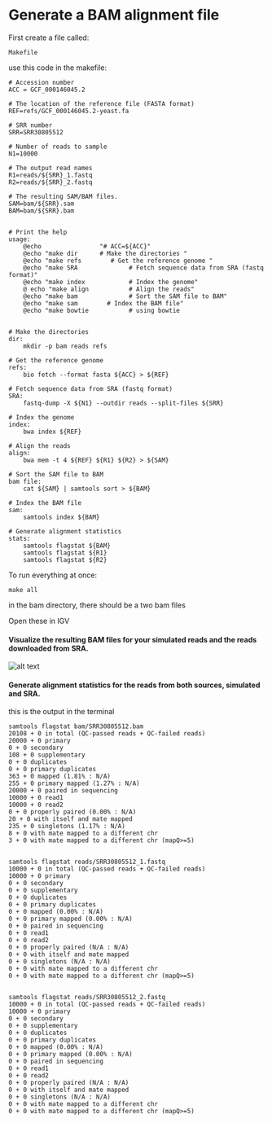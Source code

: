 # Generate a BAM alignment file

First create a file called:

````
Makefile
````

use this code in the makefile:
````
# Accession number
ACC = GCF_000146045.2

# The location of the reference file (FASTA format)
REF=refs/GCF_000146045.2-yeast.fa

# SRR number
SRR=SRR30805512

# Number of reads to sample
N1=10000

# The output read names
R1=reads/${SRR}_1.fastq
R2=reads/${SRR}_2.fastq

# The resulting SAM/BAM files.
SAM=bam/${SRR}.sam
BAM=bam/${SRR}.bam


# Print the help
usage:
	@echo                "# ACC=${ACC}"
	@echo "make dir      # Make the directories "
	@echo "make refs        # Get the reference genome "
	@echo "make SRA              # Fetch sequence data from SRA (fastq format)"
	@echo "make index            # Index the genome"
	@ echo "make align           # Align the reads"
	@echo "make bam              # Sort the SAM file to BAM"
	@echo "make sam        # Index the BAM file"
	@echo "make bowtie           # using bowtie


# Make the directories 
dir:
	mkdir -p bam reads refs

# Get the reference genome 
refs:
	bio fetch --format fasta ${ACC} > ${REF}

# Fetch sequence data from SRA (fastq format)
SRA:
	fastq-dump -X ${N1} --outdir reads --split-files ${SRR} 

# Index the genome
index:
	bwa index ${REF}

# Align the reads
align:
	bwa mem -t 4 ${REF} ${R1} ${R2} > ${SAM}

# Sort the SAM file to BAM
bam file:
	cat ${SAM} | samtools sort > ${BAM}

# Index the BAM file
sam:
	samtools index ${BAM}

# Generate alignment statistics
stats:
	samtools flagstat ${BAM}
	samtools flagstat ${R1}
	samtools flagstat ${R2}
````

To run everything at once: 

````
make all 
````

in the bam directory, there should be a two bam files

Open these in IGV

#### Visualize the resulting BAM files for your simulated reads and the reads downloaded from SRA.

![alt text](<image/Screenshot 2024-10-20 at 5.47.24 PM.png>)

#### Generate alignment statistics for the reads from both sources, simulated and SRA.

this is the output in the terminal 

````
samtools flagstat bam/SRR30805512.bam
20108 + 0 in total (QC-passed reads + QC-failed reads)
20000 + 0 primary
0 + 0 secondary
108 + 0 supplementary
0 + 0 duplicates
0 + 0 primary duplicates
363 + 0 mapped (1.81% : N/A)
255 + 0 primary mapped (1.27% : N/A)
20000 + 0 paired in sequencing
10000 + 0 read1
10000 + 0 read2
0 + 0 properly paired (0.00% : N/A)
20 + 0 with itself and mate mapped
235 + 0 singletons (1.17% : N/A)
8 + 0 with mate mapped to a different chr
3 + 0 with mate mapped to a different chr (mapQ>=5)


samtools flagstat reads/SRR30805512_1.fastq
10000 + 0 in total (QC-passed reads + QC-failed reads)
10000 + 0 primary
0 + 0 secondary
0 + 0 supplementary
0 + 0 duplicates
0 + 0 primary duplicates
0 + 0 mapped (0.00% : N/A)
0 + 0 primary mapped (0.00% : N/A)
0 + 0 paired in sequencing
0 + 0 read1
0 + 0 read2
0 + 0 properly paired (N/A : N/A)
0 + 0 with itself and mate mapped
0 + 0 singletons (N/A : N/A)
0 + 0 with mate mapped to a different chr
0 + 0 with mate mapped to a different chr (mapQ>=5)


samtools flagstat reads/SRR30805512_2.fastq
10000 + 0 in total (QC-passed reads + QC-failed reads)
10000 + 0 primary
0 + 0 secondary
0 + 0 supplementary
0 + 0 duplicates
0 + 0 primary duplicates
0 + 0 mapped (0.00% : N/A)
0 + 0 primary mapped (0.00% : N/A)
0 + 0 paired in sequencing
0 + 0 read1
0 + 0 read2
0 + 0 properly paired (N/A : N/A)
0 + 0 with itself and mate mapped
0 + 0 singletons (N/A : N/A)
0 + 0 with mate mapped to a different chr
0 + 0 with mate mapped to a different chr (mapQ>=5)
````